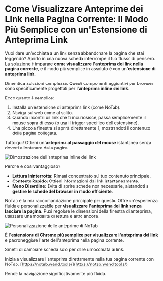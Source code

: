 # Come Visualizzare Anteprime dei Link nella Pagina Corrente: Il Modo Più Semplice con un'Estensione di Anteprima Link

Vuoi dare un'occhiata a un link senza abbandonare la pagina che stai leggendo? Aprirlo in una nuova scheda interrompe il tuo flusso di pensiero. La soluzione è imparare **come visualizzare l'anteprima dei link nella pagina corrente**, e il modo più semplice in assoluto è con un'**estensione di anteprima link**.

Dimentica soluzioni complesse. Questi componenti aggiuntivi per browser sono specificamente progettati per l'**anteprima inline dei link**.

Ecco quanto è semplice:
1.  Installa un'estensione di anteprima link (come NoTab).
2.  Naviga sul web come al solito.
3.  Quando incontri un link che ti incuriosisce, passa semplicemente il mouse sopra di esso (o usa il trigger specifico dell'estensione).
4.  Una piccola finestra si aprirà direttamente lì, mostrandoti il contenuto della pagina collegata.

Tutto qui! Ottieni un'**anteprima al passaggio del mouse** istantanea senza doverti allontanare dalla pagina.

![Dimostrazione dell'anteprima inline dei link](images/notab1.png)

Perché è così vantaggioso?
*   **Lettura Ininterrotta:** Rimani concentrato sul tuo contenuto principale.
*   **Contesto Rapido:** Ottieni informazioni dai link istantaneamente.
*   **Meno Disordine:** Evita di aprire schede non necessarie, aiutandoti a **gestire le schede del browser in modo efficiente**.

NoTab è la mia raccomandazione principale per questo. Offre un'esperienza fluida e personalizzabile per **visualizzare l'anteprima dei link senza lasciare la pagina**. Puoi regolare le dimensioni della finestra di anteprima, utilizzare una modalità di lettura e altro ancora.

![Personalizzazione delle anteprime di NoTab](images/notab2.png)

È l'**estensione di Chrome più semplice per visualizzare l'anteprima dei link** e padroneggiare l'arte dell'anteprima nella pagina corrente.

Smetti di cambiare scheda solo per dare un'occhiata ai link.

Inizia a visualizzare l'anteprima direttamente nella tua pagina corrente con NoTab: [https://notab.wand.tools/](https://notab.wand.tools/)

Rende la navigazione significativamente più fluida.
